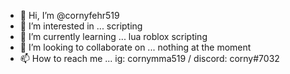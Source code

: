 - 👋 Hi, I’m @cornyfehr519
- 👀 I’m interested in ... scripting
- 🌱 I’m currently learning ... lua roblox scripting
- 💞️ I’m looking to collaborate on ... nothing at the moment
- 📫 How to reach me ... ig: cornymma519 / discord: corny#7032

<!---
cornyfehr519/cornyfehr519 is a ✨ special ✨ repository because its `README.md` (this file) appears on your GitHub profile.
You can click the Preview link to take a look at your changes.
--->
